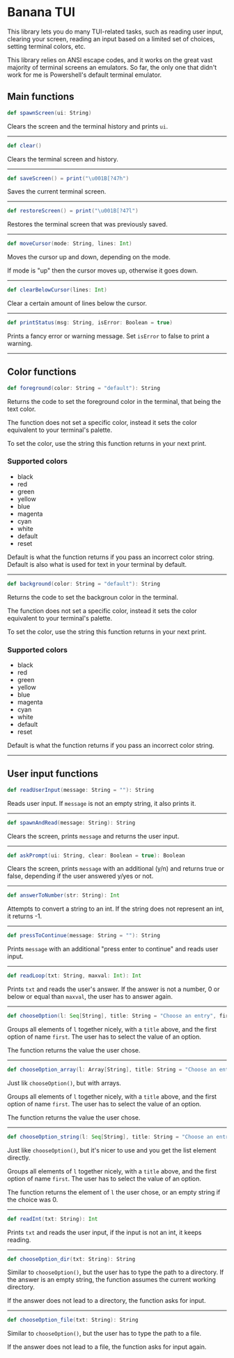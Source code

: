 # Banana TUI

This library lets you do many TUI-related tasks, such as reading user input, clearing your screen, reading an input based on a limited set of choices, setting terminal colors, etc.

This library relies on ANSI escape codes, and it works on the great vast majority of terminal screens an emulators. So far, the only one that didn't work for me is Powershell's default terminal emulator.


## Main functions

```scala
def spawnScreen(ui: String)
```
Clears the screen and the terminal history and prints ```ui```.

---

```scala
def clear()
```
Clears the terminal screen and history.

---

```scala
def saveScreen() = print("\u001B[?47h")
```
Saves the current terminal screen.

---

```scala
def restoreScreen() = print("\u001B[?47l")
```
Restores the terminal screen that was previously saved.

---

```scala
def moveCursor(mode: String, lines: Int)
```
Moves the cursor up and down, depending on the mode.

If mode is "up" then the cursor moves up, otherwise it goes down.

---

```scala
def clearBelowCursor(lines: Int)
```
Clear a certain amount of lines below the cursor.

---

```scala
def printStatus(msg: String, isError: Boolean = true)
```
Prints a fancy error or warning message. Set ```isError``` to false to print a warning.

---

## Color functions

```scala
def foreground(color: String = "default"): String
```
Returns the code to set the foreground color in the terminal, that being the text color.

The function does not set a specific color, instead it sets the color equivalent to your terminal's palette.

To set the color, use the string this function returns in your next print.

### Supported colors
* black
* red
* green
* yellow
* blue
* magenta
* cyan
* white
* default
* reset

Default is what the function returns if you pass an incorrect color string. Default is also what is used for text in your terminal by default.

---

```scala
def background(color: String = "default"): String
```
Returns the code to set the backgroun color in the terminal.

The function does not set a specific color, instead it sets the color equivalent to your terminal's palette.

To set the color, use the string this function returns in your next print.

### Supported colors
* black
* red
* green
* yellow
* blue
* magenta
* cyan
* white
* default
* reset

Default is what the function returns if you pass an incorrect color string.

---

## User input functions

```scala
def readUserInput(message: String = ""): String
```
Reads user input. If ```message``` is not an empty string, it also prints it.

---

```scala
def spawnAndRead(message: String): String
```
Clears the screen, prints ```message``` and returns the user input.

---

```scala
def askPrompt(ui: String, clear: Boolean = true): Boolean
```
Clears the screen, prints ```message``` with an additional (y/n) and returns true or false, depending if the user answered y/yes or not.

---

```scala
def answerToNumber(str: String): Int
```
Attempts to convert a string to an int. If the string does not represent an int, it returns -1.

---

```scala
def pressToContinue(message: String = ""): String
```
Prints ```message``` with an additional "press enter to continue" and reads user input.

---

```scala
def readLoop(txt: String, maxval: Int): Int
```
Prints ```txt``` and reads the user's answer. If the answer is not a number, 0 or below or equal than ```maxval```, the user has to answer again.

---

```scala
def chooseOption(l: Seq[String], title: String = "Choose an entry", first: String = "Exit"): Int
```
Groups all elements of ```l``` together nicely, with a ```title``` above, and the first option of name ```first```. The user has to select the value of an option.

The function returns the value the user chose.

---

```scala
def chooseOption_array(l: Array[String], title: String = "Choose an entry", first: String = "Exit"): Int
```
Just lik ```chooseOption()```, but with arrays.

Groups all elements of ```l``` together nicely, with a ```title``` above, and the first option of name ```first```. The user has to select the value of an option.

The function returns the value the user chose.

---

```scala
def chooseOption_string(l: Seq[String], title: String = "Choose an entry", first: String = "Exit"): String
```
Just like ```chooseOption()```, but it's nicer to use and you get the list element directly.

Groups all elements of ```l``` together nicely, with a ```title``` above, and the first option of name ```first```. The user has to select the value of an option.

The function returns the element of ```l``` the user chose, or an empty string if the choice was 0.

---

```scala
def readInt(txt: String): Int
```
Prints ```txt``` and reads the user input, if the input is not an int, it keeps reading.

---

```scala
def chooseOption_dir(txt: String): String
```
Similar to ```chooseOption()```, but the user has to type the path to a directory. If the answer is an empty string, the function assumes the current working directory.

If the answer does not lead to a directory, the function asks for input.

---

```scala
def chooseOption_file(txt: String): String
```
Similar to ```chooseOption()```, but the user has to type the path to a file.

If the answer does not lead to a file, the function asks for input again.